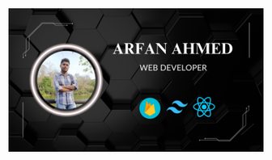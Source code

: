 <a href="https://www.facebook.com/profile.php?id=61551041847783&mibextid=ZbWKwL">
<img src="https://raw.githubusercontent.com/asuselessbrain/asuselessbrain/main/images/Banner.png" />
</a>
